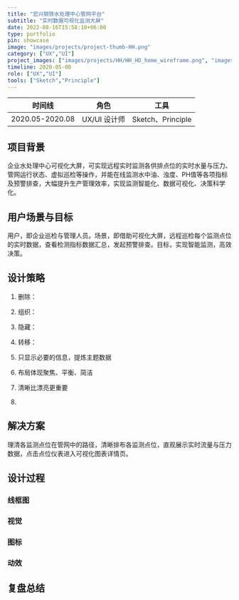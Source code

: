 ```yaml
---
title: "宏兴钢铁水处理中心管网平台"
subtitle: "实时数据可视化监测大屏"
date: 2022-08-16T15:58:10+06:00
type: portfolio
pin: showcase
image: "images/projects/project-thumb-HH.png"
category: ["UX","UI"]
project_images: ["images/projects/HH/HH_HD_home_wireframe.png", "images/projects/HH/HH_HD_home_flow.gif","images/projects/HH/HH_HD_chart_compare.png"]
timeline: 2020-05-08
role: ["UX","UI"]
tools: ["Sketch","Principle"]
---
```

时间线 | 角色 | 工具
-- | -- | --
2020.05-2020.08 | UX/UI 设计师 | Sketch、Principle

## 项目背景
企业水处理中心可视化大屏，可实现远程实时监测各供排点位的实时水量与压力、管网运行状态、虚拟巡检等操作，并能在线监测水中油、浊度、PH值等各项指标及预警排查，大幅提升生产管理效率，实现监测智能化、数据可视化、决策科学化。

## 用户场景与目标
用户，即企业巡检与管理人员。场景，即借助可视化大屏，远程巡检每个监测点位的实时数据，查看检测指标数据汇总，发起预警排查。目标，实现智能监测，高效决策。

## 设计策略
1. 删除：
2. 组织：
2. 隐藏：
4. 转移：

1. 只显示必要的信息，提炼主题数据
2. 布局体现聚焦、平衡、简洁
2. 清晰比漂亮更重要
4.

## 解决方案
理清各监测点位在管网中的路径，清晰排布各监测点位，直观展示实时流量与压力数据，点击点位仪表进入可视化图表详情页。

## 设计过程

### 线框图

### 视觉

### 图标

### 动效

## 复盘总结


